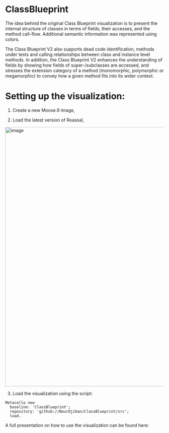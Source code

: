 # ClassBlueprint
The idea behind the original Class Blueprint visualization is to present the internal structure of classes in terms of fields, their accesses, and the method call-flow. Additional semantic information was represented using colors. 

The Class Blueprint V2 also supports dead code identification, methods under tests and calling relationships between class and instance level methods. In addition, the Class Blueprint V2 enhances the understanding of fields by showing how fields of super-/subclasses are accessed, and stresses the extension category of a method (monomorphic, polymorphic or megamorphic) to convey how a given method fits into its wider context.

# Setting up the visualization:
1. Create a new Moose.9 image,

2. Load the latest version of Roassal,
<img width="823" alt="image" src="https://user-images.githubusercontent.com/34944559/174438454-0a91006e-ebb9-4ada-8960-15a507e0b920.png">

3. Load the visualization using the script:
``` Smalltalk
Metacello new
  baseline: 'ClassBlueprint';
  repository: 'github://NourDjihan/ClassBlueprint/src';
  load.
 ```


A full presentation on how to use the visualization can be found here:


